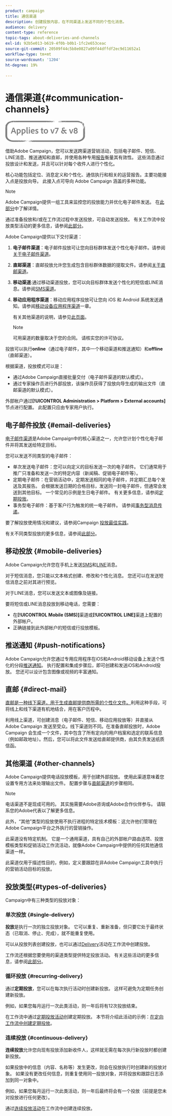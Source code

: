 ```yaml
---
product: campaign
title: 通信渠道
description: 创建投放内容，在不同渠道上发送不同的个性化消息。
audience: delivery
content-type: reference
topic-tags: about-deliveries-and-channels
exl-id: 92b5e013-b619-4f0b-b0b1-1fc2e653ceac
source-git-commit: 20509f44c5b8e0827a09f44dffdf2ec9d11652a1
workflow-type: tm+mt
source-wordcount: '1204'
ht-degree: 19%

---
```


# 通信渠道{#communication-channels}

![](../../assets/common.svg)

借助Adobe Campaign，您可以发送跨渠道营销活动，包括电子邮件、短信、LINE消息、推送通知和直邮，并使用各种专用[报告](../../reporting/using/delivery-reports.md)衡量其有效性。 这些消息通过投放设计和发送，并且可以针对每个收件人进行个性化。

核心功能包括定位、消息定义和个性化、通信执行和相关的运营报告。主要功能接入点是投放向导。 此接入点可导向 Adobe Campaign 涵盖的多种功能。

>[!NOTE]
>
>Adobe Campaign提供一组工具来监控您的投放能力并优化电子邮件发送。 在[此部分](about-deliverability.md)中了解详情。

通过准备投放和/或在工作流过程中发送投放，可自动发送投放。 有关工作流中投放类型活动的更多信息，请参阅[此部分](../../workflow/using/about-action-activities.md)。

Adobe Campaign提供以下交付渠道：

1. **电子邮件渠道**：电子邮件投放可让您向目标群体发送个性化电子邮件。请参阅[关于电子邮件渠道](about-email-channel.md)。
1. **直邮渠道**：直邮投放允许您生成包含目标群体数据的提取文件。请参阅[关于直邮渠道](about-direct-mail-channel.md)。
1. **移动渠道**:通过移动渠道投放，您可以向目标群体发送个性化的短信或LINE消息。请参阅[SMS渠道](sms-channel.md)。
1. **移动应用程序渠道**：移动应用程序投放可让您向 iOS 和 Android 系统发送通知。请参阅[移动设备应用程序渠道](about-mobile-app-channel.md)一章。

   有关其他渠道的说明，请参见[此页面](steps-about-delivery-creation-steps.md#other-channels)。

   >[!NOTE]
   >
   >可用渠道的数量取决于您的合同。 请核实您的许可协议。

投放可以执行&#x200B;**online**（通过电子邮件，其中一个移动渠道和推送通知）和&#x200B;**offline**（直邮渠道）。

根据渠道，投放模式可以是：

* 通过Adobe Campaign直接批量交付（电子邮件渠道的默认模式）。
* 通过专家操作员进行外部投放，该操作员获得了投放向导生成的输出文件（直邮渠道的默认模式）。

外部帐户通过&#x200B;**[!UICONTROL Administration > Platform > External accounts]**&#x200B;节点进行配置。 此配置只应由专家用户执行。

## 电子邮件投放 {#email-deliveries}

[电子邮件渠道](about-email-channel.md)是Adobe Campaign中的核心渠道之一，允许您计划个性化电子邮件并将其发送给特定目标。

您可以发送不同类型的电子邮件：

* 单次发送电子邮件：您可以向定义的目标发送一次的电子邮件。 它们通常用于推广只准备和发送一次的特定内容（新闻稿、促销电子邮件等）。
* 定期电子邮件：在营销活动中，定期发送相同的电子邮件，并定期汇总每个发送及其报告。 会根据发送日期的合格目标，发送同一封电子邮件，但通常会发送到其他目标。 一个常见的示例是生日电子邮件。 有关更多信息，请参阅[定期投放](../../workflow/using/recurring-delivery.md)。
* 事务型电子邮件：基于客户行为触发的统一电子邮件。 请参阅[事务型消息传递](../../message-center/using/about-transactional-messaging.md)。

要了解投放使用情况和建议，请参阅Campaign [投放最佳实践](delivery-best-practices.md)。

有关不同类型投放的更多信息，请参阅[此部分](#types-of-deliveries)。

## 移动投放 {#mobile-deliveries}

Adobe Campaign允许您在手机上发送[SMS](sms-channel.md)和[LINE](line-channel.md)消息。

对于短信消息，您只能以文本格式创建、修改和个性化消息。 您还可以在发送短信消息之前对其进行预览。

对于LINE消息，您可以发送文本或图像及链接。

要将短信或LINE消息投放到移动电话，您需要：

* 在&#x200B;**[!UICONTROL Mobile (SMS)]**&#x200B;渠道或&#x200B;**[!UICONTROL LINE]**&#x200B;渠道上配置的外部帐户。
* 正确链接到此外部帐户的短信或行投放模板。

## 推送通知 {#push-notifications}

Adobe Campaign允许您通过专用应用程序在iOS和Android移动设备上发送个性化的分段[推送通知](about-mobile-app-channel.md)。 执行配置和集成步骤后，即可创建和发送iOS和Android投放。 您还可以设计包含图像或视频的丰富通知。

## 直邮 {#direct-mail}

[直邮是一种线下渠道，用于生成直邮提供商所需的个性化文件。](about-direct-mail-channel.md)利用这种手段，可将线上和线下渠道有机地结合，用在客户历程中。

利用线上渠道，可创建消息（电子邮件、短信、移动应用投放等）并直接从 Adobe Campaign 发送至受众。线下渠道则不同。在准备直邮投放时，Adobe Campaign 会生成一个文件，其中包含了所有定向的用户档案和选定的联系信息（例如邮政地址）。然后，您可以将此文件发送给直邮提供商，由其负责发送纸质信函。

## 其他渠道 {#other-channels}

Adobe Campaign提供电话投放模板，用于创建外部投放。 使用此渠道意味着您设置专用方法来处理输出文件。 配置步骤与[直邮渠道](about-direct-mail-channel.md)的步骤相同。

>[!NOTE]
>
>电话渠道不是现成可用的。 其实施需要Adobe咨询或Adobe合作伙伴参与。 请联系您的Adobe代表以了解更多信息。

此外，“其他”类型的投放使用不执行进程的特定技术模板：这允许他们管理在Adobe Campaign平台之外执行的营销操作。

此渠道没有特定机制。 它是一个通用渠道，具有自己的外部帐户路由选项、投放模板类型和促销活动工作流活动，就像Adobe Campaign中提供的任何其他通信渠道一样。

此渠道仅用于描述性目的，例如，定义要跟踪在非Adobe Campaign工具中执行的营销活动目标的投放。

## 投放类型{#types-of-deliveries}

Campaign中有三种类型的投放对象：

### 单次投放 {#single-delivery}

**投放**&#x200B;是执行一次的独立投放对象。 它可以重复、重新准备，但只要它处于最终状态（已取消、停止、完成），就不能重复使用。

可以从投放列表创建投放，也可以通过[Delivery](../../workflow/using/delivery.md)活动在工作流中创建投放。

工作流还根据您要使用的渠道类型提供特定投放活动。 有关这些活动的更多信息，请参阅[此部分](../../workflow/using/cross-channel-deliveries.md)。

### 循环投放 {#recurring-delivery}

通过&#x200B;**定期投放**，您可以在每次执行活动时创建新投放。 这样可避免为定期任务创建新投放。

例如，如果您每月运行一次此类活动，则一年后将有12次投放结束。

在工作流中通过[定期投放活动](../../workflow/using/recurring-delivery.md)创建定期投放。 本节将介绍此活动的示例：[在定向工作流中创建定期投放](../../workflow/using/sending-a-birthday-email.md#creating-a-recurring-delivery-in-a-targeting-workflow)。

### 连续投放 {#continuous-delivery}

**连续投放**&#x200B;允许您向现有投放添加新收件人，这样就无需在每次执行新投放时都创建新投放。

如果投放中的信息（内容、名称等）发生更改，则会在投放执行时创建新的投放对象。 如果没有更改任何信息，则重复使用同一投放对象，并将投放和跟踪日志添加到同一对象中。

例如，如果您每月运行一次此类活动，则一年后最终将会有一个投放（前提是您未对投放进行任何更改）。

通过[连续投放活动](../../workflow/using/continuous-delivery.md)在工作流中创建连续投放。
